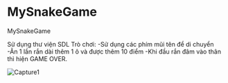 # MySnakeGame
MySnakeGame

Sử dụng thư viện SDL
Trò chơi:
-Sử dụng các phím mũi tên để di chuyển
-Ăn 1 lần rắn dài thêm 1 ô và được thêm 10 điểm
-Khi đầu rắn đâm vào thân thì hiện GAME OVER. 
















![Capture1](https://user-images.githubusercontent.com/54406682/117641527-73cb5d00-b1b0-11eb-8aa0-db35b7248678.JPG)

